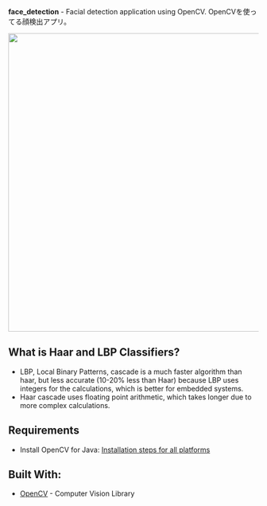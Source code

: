 **face_detection** - Facial detection application using OpenCV. OpenCVを使ってる顔検出アプリ。

<img src="https://github.com/oasysokubo/face_detection/blob/master/resources/img_readme/face_detection_trumpgif.gif" width="600">


**What is Haar and LBP Classifiers?**
-------------------------------
- LBP, Local Binary Patterns, cascade is a much faster algorithm than haar, but less accurate (10-20% less than Haar) because
LBP uses integers for the calculations, which is better for embedded systems.
- Haar cascade uses floating point arithmetic, which takes longer due to more complex calculations.


**Requirements**
------------------
- Install OpenCV for Java: [Installation steps for all platforms](https://github.com/opencv-java/opencv-java-tutorials/blob/master/docs/source/01-installing-opencv-for-java.rst)

**Built With:**
---------------
- [OpenCV](https://opencv.org) - Computer Vision Library
